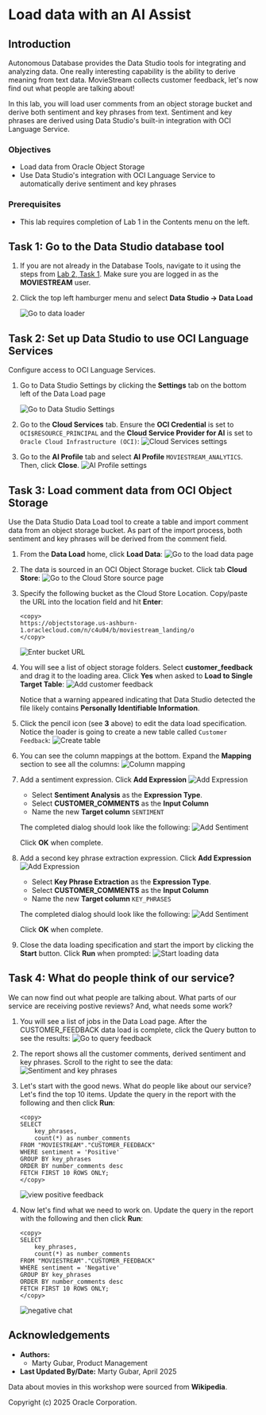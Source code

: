 # Load data with an AI Assist

## Introduction
Autonomous Database provides the Data Studio tools for integrating and analyzing data. One really interesting capability is the ability to derive meaning from text data. MovieStream collects customer feedback, let's now find out what people are talking about!

In this lab, you will load user comments from an object storage bucket and derive both sentiment and key phrases from text. Sentiment and key phrases are derived using Data Studio's built-in integration with OCI Language Service.

### Objectives

- Load data from Oracle Object Storage
- Use Data Studio's integration with OCI Language Service to automatically derive sentiment and key phrases 


### Prerequisites
- This lab requires completion of Lab 1 in the Contents menu on the left.

## Task 1: Go to the Data Studio database tool
1. If you are not already in the Database Tools, navigate to it using the steps from [Lab 2, Task 1](/adb/movie-stream-story-lite/workshops/tenancy/index.html?lab=query-with-sql#Task1:LogintotheSQLWorksheet). Make sure you are logged in as the **MOVIESTREAM** user.

2. Click the top left hamburger menu and select **Data Studio -> Data Load**
    
    ![Go to data loader](images/goto-data-loader.png)

## Task 2: Set up Data Studio to use OCI Language Services
Configure access to OCI Language Services. 
1. Go to Data Studio Settings by clicking the **Settings** tab on the bottom left of the Data Load page

    ![Go to Data Studio Settings](images/data-studio-settings.png)

2. Go to the **Cloud Services** tab. Ensure the **OCI Credential** is set to `OCI$RESOURCE_PRINCIPAL` and the **Cloud Service Provider for AI** is set to `Oracle Cloud Infrastructure (OCI)`:
    ![Cloud Services settings](images/cloud-services-settings.png)

3. Go to the **AI Profile** tab and select **AI Profile** `MOVIESTREAM_ANALYTICS`. Then, click **Close**.
    ![AI Profile settings](images/ai-profile-settings.png)

## Task 3: Load comment data from OCI Object Storage
Use the Data Studio Data Load tool to create a table and import comment data from an object storage bucket. As part of the import process, both sentiment and key phrases will be derived from the comment field.
1. From the **Data Load** home, click **Load Data**:
    ![Go to the load data page](images/load-data-menu.png)

2. The data is sourced in an OCI Object Storage bucket. Click tab **Cloud Store**:
    ![Go to the Cloud Store source page ](images/cloud-store-tab.png)

3. Specify the following bucket as the Cloud Store Location. Copy/paste the URL into the location field and hit **Enter**:

    ```
    <copy>
    https://objectstorage.us-ashburn-1.oraclecloud.com/n/c4u04/b/moviestream_landing/o
    </copy>
    ```
    ![Enter bucket URL](images/enter-bucket-url.png)

4. You will see a list of object storage folders. Select **customer_feedback** and drag it to the loading area. Click **Yes** when asked to **Load to Single Target Table**:
    ![Add customer feedback](images/add-customer-feedback.png)


    Notice that a warning appeared indicating that Data Studio detected the file likely contains **Personally Identifiable Information**.

5. Click the pencil icon (see **3** above) to edit the data load specification. Notice the loader is going to create a new table called `Customer Feedback`:
    ![Create table](images/create-table.png)

6. You can see the column mappings at the bottom. Expand the **Mapping** section to see all the columns:
    ![Column mapping](images/mapping-list.png)

7. Add a sentiment expression. Click **Add Expression**
    ![Add Expression](images/add-expression.png)

    - Select **Sentiment Analysis** as the **Expression Type**. 
    - Select **CUSTOMER_COMMENTS** as the **Input Column**
    - Name the new **Target column** `SENTIMENT`

    The completed dialog should look like the following:
    ![Add Sentiment](images/add-sentiment.png)

    Click **OK** when complete.

8. Add a second key phrase extraction expression. Click **Add Expression**
    ![Add Expression](images/add-expression.png)

    - Select **Key Phrase Extraction** as the **Expression Type**. 
    - Select **CUSTOMER_COMMENTS** as the **Input Column**
    - Name the new **Target column** `KEY_PHRASES`

    The completed dialog should look like the following:
    ![Add Sentiment](images/add-key-phrases.png)

    Click **OK** when complete.

9. Close the data loading specification and start the import by clicking the **Start** button. Click **Run** when prompted:
    ![Start loading data](images/start-load.png)

## Task 4: What do people think of our service?
We can now find out what people are talking about. What parts of our service are receiving postive reviews? And, what needs some work?

1. You will see a list of jobs in the Data Load page. After the CUSTOMER_FEEDBACK data load is complete, click the Query button to see the results:
    ![Go to query feedback](images/go-to-query-feedback.png)

2. The report shows all the customer comments, derived sentiment and key phrases. Scroll to the right to see the data:
    ![Sentiment and key phrases](images/query-all-fedback.png)   

3. Let's start with the good news. What do people like about our service? Let's find the top 10 items. Update the query in the report with the following and then click **Run**:
    ```
    <copy>
    SELECT 
        key_phrases,
        count(*) as number_comments
    FROM "MOVIESTREAM"."CUSTOMER_FEEDBACK"
    WHERE sentiment = 'Positive'
    GROUP BY key_phrases
    ORDER BY number_comments desc
    FETCH FIRST 10 ROWS ONLY;
    </copy>
    ```
    ![view positive feedback](images/positive-chat.png)

4. Now let's find what we need to work on. Update the query in the report with the following and then click **Run**:
    ```
    <copy>
    SELECT 
        key_phrases,
        count(*) as number_comments
    FROM "MOVIESTREAM"."CUSTOMER_FEEDBACK"
    WHERE sentiment = 'Negative'
    GROUP BY key_phrases
    ORDER BY number_comments desc
    FETCH FIRST 10 ROWS ONLY;
    </copy>
    ```
    ![negative chat](images/negative-chat.png)

## Acknowledgements
  * **Authors:** 
    * Marty Gubar, Product Management
* **Last Updated By/Date:** Marty Gubar, April 2025

Data about movies in this workshop were sourced from **Wikipedia**.

Copyright (c) 2025 Oracle Corporation.